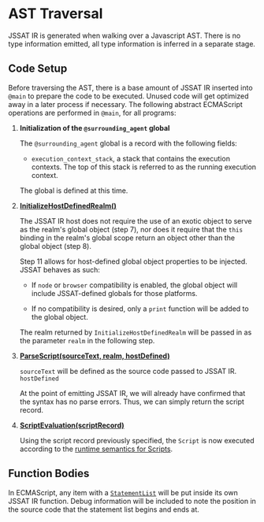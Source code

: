 # AST Traversal

JSSAT IR is generated when walking over a Javascript AST. There is no type
information emitted, all type information is inferred in a separate stage.

## Code Setup

Before traversing the AST, there is a base amount of JSSAT IR inserted into
`@main` to prepare the code to be executed. Unused code will get optimized away
in a later process if necessary. The following abstract ECMAScript operations
are performed in `@main`, for all programs:

1. **Initialization of the `@surrounding_agent` global**

   The `@surrounding_agent` global is a record with the following fields:

   - `execution_context_stack`, a stack that contains the execution contexts.
     The top of this stack is referred to as the running execution context.

   The global is defined at this time.

2. [**InitializeHostDefinedRealm()**][init-host-realm]

   The JSSAT IR host does not require the use of an exotic object to serve as
   the realm's global object (step 7), nor does it require that the `this`
   binding in the realm's global scope return an object other than the global
   object (step 8).

   Step 11 allows for host-defined global object properties to be injected.
   JSSAT behaves as such:

   - If `node` or `browser` compatibility is enabled, the global object will
     include JSSAT-defined globals for those platforms.

   - If no compatibility is desired, only a `print` function will be added to
     the global object.

   The realm returned by `InitializeHostDefinedRealm` will be passed in as the
   parameter `realm` in the following step.

3. [**ParseScript(sourceText, realm, hostDefined)**][parse-script]

   `sourceText` will be defined as the source code passed to JSSAT IR.
   `hostDefined`

   At the point of emitting JSSAT IR, we will already have confirmed that the
   syntax has no parse errors. Thus, we can simply return the script record.

4. [**ScriptEvaluation(scriptRecord)**][script-eval]

   Using the script record previously specified, the `Script` is now executed
   according to the [runtime semantics for Scripts][rt-sem].

[init-host-realm]: https://tc39.es/ecma262/#sec-createrealm
[parse-script]: https://tc39.es/ecma262/#sec-parse-script
[script-eval]: https://tc39.es/ecma262/#sec-runtime-semantics-scriptevaluation
[rt-sem]: https://tc39.es/ecma262/#sec-scripts

## Function Bodies

In ECMAScript, any item with a [`StatementList`][stmt-list] will be put inside
its own JSSAT IR function. Debug information will be included to note the
position in the source code that the statement list begins and ends at.

[stmt-list]: https://tc39.es/ecma262/#prod-StatementList
